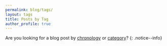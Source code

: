 ```yaml
---
permalink: blog/tags/
layout: tags
title: Posts by Tag
author_profile: true
---
```


Are you looking for a blog post by [chronology]({{site.baseurl}}/blog/) or [category]({{site.baseurl}}/blog/categories)?
{: .notice--info}